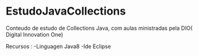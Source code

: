 # EstudoJavaCollections
Conteudo de estudo de Collections Java, com aulas ministradas pela DIO( Digital Innovation One)

Recursos :
-Linguagen Java8
-Ide Eclipse
